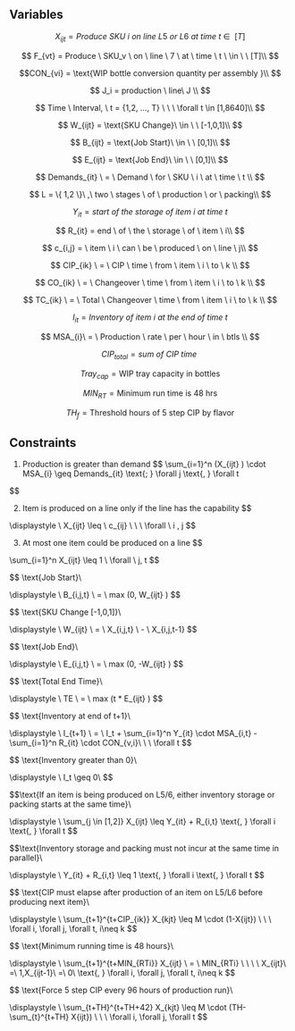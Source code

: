 ## Variables

$$ X_{ijt} = Produce \ SKU \ i \ on \ line \ L5 \ or \  L6 \ at \ time \ t \ \in \ \ [T] $$

$$ F_{vt} = Produce \ SKU_v \ on \ line \ 7 \ at \ time \ t \ \in \ \ [T]\\ $$

$$CON_{vi} = \text{WIP bottle conversion quantity per assembly }\\ $$

$$ J_i = production \ line\ J \\ $$

$$ Time \ Interval, \ t = {1,2, ..., T} \ \ \ \forall t \in [1,8640]\\ $$

$$ W_{ijt} = \text{SKU Change}\ \in \ \ [-1,0,1]\\ $$

$$ B_{ijt} = \text{Job Start}\ \in \ \ [0,1]\\ $$

$$ E_{ijt} = \text{Job End}\ \in \ \ [0,1]\\ $$

$$ Demands_{it} \ = \ Demand \ for \ SKU \ i \ at \ time \ t \\ $$

$$ L = \{ 1,2 \}\ ,\ two \ stages \ of \ production \ or \ packing\\ $$

$$ Y_{it} = start \ of \ the \ storage \ of \ item \ i \ at \ time \ t $$

$$ R_{it} = end \ of \ the \ storage \ of \ item \ i\\ $$

$$ c_{i,j} = \ item \ i \ can \ be \ produced \ on \ line \ j\\ $$

$$ CIP_{ik} \ = \ CIP \ time \ from \ item \ i \ to \ k \\ $$

$$ CO_{ik} \ = \ Changeover \ time \ from \ item \ i \ to \ k \\ $$

$$ TC_{ik} \ = \ Total \ Changeover \ time \ from \ item \ i \ to \ k \\ $$

$$ I_{it} = Inventory \ of \ item \ i \ at \ the \ end \ of \ time \ t $$

$$ MSA_{i}\ = \ Production \ rate \ per \ hour \ in \ btls \\ $$

$$ CIP_{total} = sum \ of \ CIP \ time\ $$

$$ Tray_{cap} = \text{WIP tray capacity in bottles}$$

$$ MIN_{RT} = \text{Minimum run time is 48 hrs}$$

$$ TH_f = \text{Threshold hours of 5 step CIP by flavor}$$

## Constraints

  


1. Production is greater than demand
$$
\sum_{i=1}^n (X_{ijt} ) \cdot MSA_{i} \geq Demands_{it} \text{; } \forall j \text{, } \forall t 

$$

  
  
2. Item is produced on a line only if the line has the capability
$$

\displaystyle \ X_{ijt} \leq \ c_{ij} \ \ \ \forall \ i , j $$

  
3. At most one item could be produced on a line
$$

\sum_{i=1}^n X_{ijt} \leq 1 \ \forall \ j, t $$

  

$$ \text{Job Start}\\

\displaystyle \ B_{i,j,t} \ = \ max (0, W_{ijt} ) $$

  

$$ \text{SKU Change [-1,0,1]}\\

\displaystyle \ W_{ijt} \ = \ X_{i,j,t} \ - \ X_{i,j,t-1} $$

  

$$ \text{Job End}\\

\displaystyle \ E_{i,j,t} \ = \ max (0, -W_{ijt} ) $$

  

$$ \text{Total End Time}\\

\displaystyle \ TE \ = \ max (t * E_{ijt} ) $$

  

$$ \text{Inventory at end of t+1}\\

\displaystyle \ I_{t+1} \ = \ I_t + \sum_{i=1}^n Y_{it} \cdot MSA_{i,t} - \sum_{i=1}^n R_{it} \cdot CON_{v,i}\ \ \ \forall t $$

  

$$ \text{Inventory greater than 0}\\

\displaystyle \ I_t \geq 0\ $$

  

$$\text{If an item is being produced on L5/6, either inventory storage or packing starts at the same time}\\

\displaystyle \ \sum_{j \in [1,2]} X_{ijt} \leq Y_{it} + R_{i,t} \text{, } \forall i \text{, } \forall t $$

  

$$\text{Inventory storage and packing must not incur at the same time in parallel}\\

\displaystyle \ Y_{it} + R_{i,t} \leq 1 \text{, } \forall i \text{, } \forall t $$

  

$$ \text{CIP must elapse after production of an item on L5/L6 before producing next item}\\

\displaystyle \ \sum_{t+1}^{t+CIP_{ik}} X_{kjt} \leq M \cdot (1-X{ijt}) \ \ \ \forall i, \forall j, \forall t, i\neq k $$

  

$$ \text{Minimum running time is 48 hours}\\

\displaystyle \ \sum_{t+1}^{t+MIN_{RTi}} X_{ijt} \ = \ MIN_{RTi} \ \ \ \ X_{ijt}\ =\ 1,X_{ijt-1}\ =\ 0\ \text{, } \forall i, \forall j, \forall t, i\neq k $$

  

$$ \text{Force 5 step CIP every 96 hours of production run}\\

\displaystyle \ \sum_{t+TH}^{t+TH+42} X_{kjt} \leq M \cdot (TH-\sum_{t}^{t+TH} X{ijt}) \ \ \ \forall i, \forall j, \forall t $$